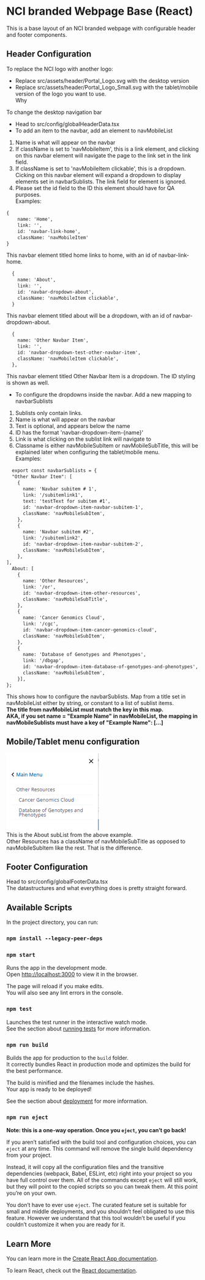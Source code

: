# NCI branded Webpage Base (React)

This is a base layout of an NCI branded webpage with configurable header and footer components.

## Header Configuration
To replace the NCI logo with another logo: 
- Replace src/assets/header/Portal_Logo.svg with the desktop version
- Replace src/assets/header/Portal_Logo_Small.svg with the tablet/mobile version of the logo you want to use.\
Why

To change the desktop navigation bar 
- Head to src/config/globalHeaderData.tsx
- To add an item to the navbar, add an element to navMobileList
1. Name is what will appear on the navbar
2. If className is set to 'navMobileItem', this is a link element, and clicking on this navbar element will navigate the page to the link set in the link field.
3. If className is set to 'navMobileItem clickable', this is a dropdown. Cicking on this navbar element will expand a dropdown to display elements set in navbarSublists. The link field for element is ignored.
4. Please set the id field to the ID this element should have for QA purposes.\
Examples:
~~~~
{
    name: 'Home',
    link: '',
    id: 'navbar-link-home',
    className: 'navMobileItem'
}
~~~~
This navbar element titled home links to home, with an id of navbar-link-home.
~~~~
  {
    name: 'About',
    link: '',
    id: 'navbar-dropdown-about',
    className: 'navMobileItem clickable',
  }
~~~~
This navbar element titled about will be a dropdown, with an id of navbar-dropdown-about.
~~~~
  {
    name: 'Other Navbar Item',
    link: '',
    id: 'navbar-dropdown-test-other-navbar-item',
    className: 'navMobileItem clickable',
  },
~~~~
This navbar element titled Other Navbar Item is a dropdown. The ID styling is shown as well.

- To configure the dropdowns inside the navbar. Add a new mapping to navbarSublists
1. Sublists only contain links.
2. Name is what will appear on the navbar
3. Text is optional, and appears below the name
4. ID has the format 'navbar-dropdown-item-{name}'
5. Link is what clicking on the sublist link will navigate to
6. Classname is either navMobileSubItem or navMobileSubTitle, this will be explained later when configuring the tablet/mobile menu. \
Examples:
~~~~
  export const navbarSublists = {
  "Other Navbar Item": [
    {
      name: 'Navbar subitem # 1',
      link: '/subitemlink1',
      text: 'testText for subitem #1',
      id: 'navbar-dropdown-item-navbar-subitem-1',
      className: 'navMobileSubItem',
    },
    {
      name: 'Navbar subitem #2',
      link: '/subitemlink2',
      id: 'navbar-dropdown-item-navbar-subitem-2',
      className: 'navMobileSubItem',
    },
],
  About: [
    {
      name: 'Other Resources',
      link: '/or',
      id: 'navbar-dropdown-item-other-resources',
      className: 'navMobileSubTitle',
    },
    {
      name: 'Cancer Genomics Cloud',
      link: '/cgc',
      id: 'navbar-dropdown-item-cancer-genomics-cloud',
      className: 'navMobileSubItem',
    },
    {
      name: 'Database of Genotypes and Phenotypes',
      link: '/dbgap',
      id: 'navbar-dropdown-item-database-of-genotypes-and-phenotypes',
      className: 'navMobileSubItem',
    }],
};
~~~~
This shows how to configure the navbarSublists. Map from a title set in navMobileList either by string, or constant to a list of sublist items.\
**The title from navMobileList must match the key in this map.\
AKA, if you set name = "Example Name" in navMobileList, the mapping in navMobileSublists must have a key of "Example Name": [...]**

## Mobile/Tablet menu configuration
![mobile example](/mobileExample.png "Title")\
This is the About subList from the above example.\
Other Resources has a className of navMobileSubTitle as opposed to navMobileSubItem like the rest. That is the difference.


## Footer Configuration
Head to src/config/globalFooterData.tsx\
The datastructures and what everything does is pretty straight forward.

## Available Scripts

In the project directory, you can run:

### `npm install --legacy-peer-deps`

### `npm start`

Runs the app in the development mode.\
Open [http://localhost:3000](http://localhost:3000) to view it in the browser.

The page will reload if you make edits.\
You will also see any lint errors in the console.

### `npm test`

Launches the test runner in the interactive watch mode.\
See the section about [running tests](https://facebook.github.io/create-react-app/docs/running-tests) for more information.

### `npm run build`

Builds the app for production to the `build` folder.\
It correctly bundles React in production mode and optimizes the build for the best performance.

The build is minified and the filenames include the hashes.\
Your app is ready to be deployed!

See the section about [deployment](https://facebook.github.io/create-react-app/docs/deployment) for more information.

### `npm run eject`

**Note: this is a one-way operation. Once you `eject`, you can’t go back!**

If you aren’t satisfied with the build tool and configuration choices, you can `eject` at any time. This command will remove the single build dependency from your project.

Instead, it will copy all the configuration files and the transitive dependencies (webpack, Babel, ESLint, etc) right into your project so you have full control over them. All of the commands except `eject` will still work, but they will point to the copied scripts so you can tweak them. At this point you’re on your own.

You don’t have to ever use `eject`. The curated feature set is suitable for small and middle deployments, and you shouldn’t feel obligated to use this feature. However we understand that this tool wouldn’t be useful if you couldn’t customize it when you are ready for it.

## Learn More

You can learn more in the [Create React App documentation](https://facebook.github.io/create-react-app/docs/getting-started).

To learn React, check out the [React documentation](https://reactjs.org/).
